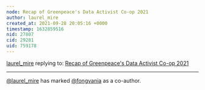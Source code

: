 ```yaml
---
node: Recap of Greenpeace's Data Activist Co-op 2021
author: laurel_mire
created_at: 2021-09-28 20:05:16 +0000
timestamp: 1632859516
nid: 27807
cid: 29281
uid: 759178
---
```




[laurel_mire](../profile/laurel_mire) replying to: [Recap of Greenpeace's Data Activist Co-op 2021](../notes/laurel_mire/09-28-2021/recap-of-greenpeace-s-data-activist-co-op-2021)

----
 [@laurel_mire](/profile/laurel_mire) has marked [@fongvania](/profile/fongvania) as a co-author. 
